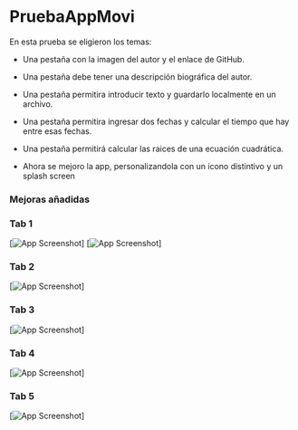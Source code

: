 # PruebaAppMovi


En esta prueba se eligieron los temas:
- Una pestaña con la imagen del autor y el enlace de GitHub.
  
- Una pestaña debe tener una descripción biográfica del autor.

- Una pestaña permitira introducir texto y guardarlo localmente en un archivo.

- Una pestaña permitira ingresar dos fechas y calcular el tiempo que hay entre esas fechas.

- Una pestaña permitirá calcular las raices de una ecuación cuadrática.

- Ahora se mejoro la app, personalizandola con un icono distintivo y un splash screen

### Mejoras añadidas


### Tab 1
[![App Screenshot](https://raw.githubusercontent.com/Scarlett2010/PruebaAppMovi/refs/heads/main/Captura%20de%20pantalla%202024-10-28%20153029.png)]
[![App Screenshot](https://raw.githubusercontent.com/Scarlett2010/PruebaAppMovi/refs/heads/main/Captura%20de%20pantalla%202024-10-28%20153134.png)]
### Tab 2
[![App Screenshot](https://raw.githubusercontent.com/Scarlett2010/PruebaAppMovi/refs/heads/main/Captura%20de%20pantalla%202024-10-28%20153241.png)]
### Tab 3
[![App Screenshot](https://raw.githubusercontent.com/Scarlett2010/PruebaAppMovi/refs/heads/main/Captura%20de%20pantalla%202024-10-28%20153558.png)]
### Tab 4
[![App Screenshot](https://raw.githubusercontent.com/Scarlett2010/PruebaAppMovi/refs/heads/main/Captura%20de%20pantalla%202024-10-28%20153710.png)]
### Tab 5
[![App Screenshot](https://raw.githubusercontent.com/Scarlett2010/PruebaAppMovi/refs/heads/main/Captura%20de%20pantalla%202024-10-28%20153742.png)]
